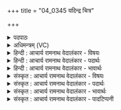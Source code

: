 +++
title = "04_0345 यदिन्द्र चित्र"

+++
<details><summary>पदपाठः</summary>

य꣢त्। इ꣣न्द्र। चित्र। मे। इह꣢। न। अ꣡स्ति꣢। त्वा꣡दा꣢꣯तम्। त्वा। दा꣣तम्। अद्रिवः। अ। द्रिवः। रा꣡धः꣢꣯। तत्। नः꣣। विदद्वसो। विदत्। वसो। उभयाहस्ति꣢। आ। भ꣣र। ३४५।
</details>

<details><summary>अधिमन्त्रम् (VC)</summary>

- इन्द्रः
- अत्रिर्भौमः
- अनुष्टुप्
- गान्धारः
- ऐन्द्रं काण्डम्
</details>

<details><summary>हिन्दी : आचार्य रामनाथ वेदालंकार - विषयः</summary>

अगले मन्त्र में इन्द्र से धन के दान की प्रार्थना की गयी है।
</details>

<details><summary>हिन्दी : आचार्य रामनाथ वेदालंकार - पदार्थः</summary>

पदार्थान्वय -  प्रथम—परमात्मा के पक्ष में। हे (चित्र) अद्भुतगुणकर्मस्वभाववाले, (अद्रिवः) वज्रधारी के समान दुष्कर्मों का दण्ड देनेवाले (इन्द्र) जगदीश्वर ! (यत्) जो आध्यात्मिक और भौतिक धन, हमारे कर्मों के परिपाक के कारण अथवा हमारी पौरुषहीनता के कारण (त्वादातम्) तेरे द्वारा काटा या रोका हुआ (मे) मुझे (इह) यहाँ (नास्ति) नहीं मिल रहा है। (तत् राधः) वह धन, हे (विदद्वसो) ज्ञात अथवा प्राप्त धनवाले परमेश्वर ! तू (उभयाहस्ति) दोनों हाथों को प्रवृत्त करके (आ भर) मुझे प्रदान कर ॥ यहाँ निराकार भी परमेश्वर के विषय में दोनों हाथों से दान का वर्णन दान की प्रचुरता को द्योतित करने के लिए आलङ्कारिक जानना चाहिए ॥ द्वितीय—राजा-प्रजा के पक्ष में। दुर्भिक्ष, महामारी, नदियों में बाढ़ आदि विपत्तियों से पीड़ित प्रजा राजा से याचना कर रही है। हे (चित्र) अद्भुत दानी, (अद्रिवः) मेघोंवाले सूर्य के समान राष्ट्र में धन आदि की वृष्टि करनेवाले (इन्द्र) विपत्तियों के विदारक राजन् ! (त्वादातम्) आपके द्वारा देय (यत्) जो धन (मे) मुझे (इह) इस संकटकाल में, अब तक (नास्ति) नहीं मिला है, (तत् राधः) वह धन, हे (विदद्वसो) धन का संचय किये हुए राजन् ! आप (उभयाहस्ति) दोनों हाथों से भर-भर कर (आभर) मुझे दीजिए, देकर मुझ विपत्तिग्रस्त की सहायता कीजिए ॥४॥ इस मन्त्र में श्लेषालङ्कार है ॥४॥
</details>

<details><summary>हिन्दी : आचार्य रामनाथ वेदालंकार - भावार्थः</summary>

भावार्थ -  आध्यात्मिक और भौतिक धन से रहित लोग पुरुषार्थ करते हुए यदि परमेश्वर से धन माँगते हैं, तो उसकी कृपा से उनके ऊपर धन की वर्षा अवश्य होती है। इसी प्रकार राजा को भी संकटग्रस्त प्रजाओं की रक्षा के लिए पुष्कल धन देकर उनकी सहायता अवश्य करनी चाहिए ॥४॥
</details>

<details><summary>संस्कृत : आचार्य रामनाथ वेदालंकार - विषयः</summary>

अथेन्द्रो धनदानाय प्रार्थ्यते।
</details>

<details><summary>संस्कृत : आचार्य रामनाथ वेदालंकार - पदार्थः</summary>

पदार्थान्वय -  प्रथमः—परमात्मपरः। हे (चित्र२) अद्भुतगुणकर्मस्वभाव (अद्रिवः) वज्रिन्, वज्रधर इव दुष्कर्मणां दण्डप्रदातः (इन्द्र) जगदीश्वर ! (यत्) आध्यात्मिकं भौतिकं च धनम् (त्वादातम्३) अस्मत्कर्मपरिपाकवशाद्वा अस्माकं पौरुषहीनत्वाद्वा त्वया छिन्नम् अवरुद्धं सत्। दातमिति दैप् लवने धातोर्निष्ठायां रूपम्। त्वया दातं त्वादातम्। (मे) मम (इह) अत्र (नास्ति) न विद्यते (तत् राधः) तद् धनम्, हे (विदद्वसो४) ज्ञानधन, लब्धधन वा परमेश्वर ! त्वम् (उभयाहस्ति५) उभये हस्ताः प्रवर्तन्ते यथा तथा। ‘द्विदण्डादिभ्यश्च। अ० ५।४।१२८’ इति इच् प्रत्ययान्तोऽयं निपातः। चित्त्वादन्तोदात्तत्वम्। (आ भर) मह्यम् आहर ॥ निराकारस्यापि परमेश्वरस्य विषये उभयहस्ताभ्यां दानवर्णनं दानस्य प्रचुरत्वद्योतनार्थम् आलङ्कारिकं विज्ञेयम् ॥ अथ द्वितीयः—राजप्रजापरः। दुर्भिक्षमहाव्याधिनदीपूरादिविपत्पीडितो जनो राजानं याचते। हे (चित्र) अद्भुतदानशौण्ड, (अद्रिवः६) मेघवान् सूर्य इव राष्ट्रे धनादीनां वृष्टिकर्तः, अद्रिरिति मेघनाम। निघं० १।१०। (इन्द्र) विपद्विदारक राजन् ! (त्वादातम्) त्वया दातव्यम्। द्रष्टव्यम् अधः प्रदत्तं निरुक्तव्याख्यानम्। (यत्) यद् धनम् (मे) मम (इह) अस्मिन् संकटकाले (नास्ति) इदानीं यावत् त्वत्सकाशाद् न प्राप्तमस्ति, (तत् राधः) तद् धनम्, हे (विदद्वसो) सञ्चितधन राजन् ! त्वम् (उभयाहस्ति) उभयैरपि हस्तैः (आभर) मह्यं देहि, दत्त्वा च विपद्ग्रस्तस्य मम सहायतां कुरु ॥४॥७ यास्काचार्य इमामृचमेवं व्याख्यातवान्—यदिन्द्र चित्रं चायनीयं मंहनीयं धनमस्ति। यन्म इह नास्तीति वा त्रीणि मध्यमानि पदानि। त्वया नस्तद् दातव्यम्। अद्रिवन्, अद्रिरादृणात्येतेन, अपि वाऽत्तेः स्यात् ‘ते सोमादः’ इति ह विज्ञायते। राध इति धननाम राध्नुवन्त्येतेन। तन्नस्त्वं वित्तधन, उभाभ्यां हस्ताभ्याम् आहर। उभौ समुब्धौ भवतः इति। (निरु० ४।४) ॥ अत्र श्लेषालङ्कारः ॥४॥
</details>

<details><summary>संस्कृत : आचार्य रामनाथ वेदालंकार - भावार्थः</summary>

भावार्थ -  आध्यात्मिकभौतिकधनविहीना जनाः पुरुषार्थं कुर्वन्तश्चेत् परमेश्वरं धनं याचन्ते तदा तत्कृपातस्तेषामुपरि धनवृष्टिरवश्यं भवति। एवं नरेश्वरेणापि संकटग्रस्तानां प्रजानां त्राणाय पुष्कलधनदानेन तेषां साहाय्यमवश्यं विधेयम् ॥४॥
</details>

<details><summary>संस्कृत : आचार्य रामनाथ वेदालंकार - पादटिप्पनी</summary>

टिप्पनी -   १. ऋ० ५।३९।१ ‘म इह नास्ति’ इत्यत्र ‘मेहनास्ति’ इति पाठः। २. चित्र विचित्र पूज्य वा—इति वि०। पूजनीय—इति भ०। चायनीय—इति सा०। अद्भुतगुणकर्मस्वभाव—इति ऋ० ५।३९।१ भाष्ये द०। ३. त्वया दातव्यम्—इति वि०, सा०। त्वया देयम्—इति भ०। त्वया शोधितम्—इति ऋग्भाष्ये द०। दयानन्देन दैप् शोधने इत्यस्य क्तान्तं रूपं मत्वेदं व्याख्यातम्। ४. लब्धधन—इति वि०, सा०। वेदयति लम्भयति वसूनीति विदद्वसुः—इति भ०। ५. उभया, उभयशब्दादुत्तरस्य तृतीयाद्विवचनस्य ‘सुपां सुलुक्० (अ० ७।१।३९)’ इति या आदेशः। उभाभ्यामित्यर्थः। हस्त्या, हस्त शब्दादुत्तरस्य तृतीयाद्विवचनस्य ‘सुपां सुलुक्०’ इति या आदेशः। हस्ताभ्यामित्यर्थः—इति वि०। उभया हस्त्या उभाभ्यां हस्ताभ्यां संगृहीतम्—इति भ०। उभया हस्त्या उभाभ्यां हस्ताभ्याम्—इति सा०। एतत्सर्वम् ‘उभया उभये हस्ताः प्रवर्तन्ते यस्मिंस्तत्’—इति ऋग्भाष्ये द०। ६. (अद्रिवः) सूर्य इव विद्याप्रकाशक—इति ऋ० ५।३९।१ भाष्ये द०। ७. दयानन्दर्षिर्ऋग्भाष्ये मन्त्रमिमं राजप्रजाविषये व्याख्यातवान्।
</details>